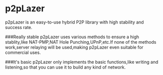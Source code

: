 p2pLazer
========

p2pLazer is an easy-to-use hybrid P2P library with high stability and success rate.

###Really stable
p2pLazer uses various methods to ensure a high stablity,like NAT-PMP,NAT Hole Punching,UPnP,etc.If none of the methods work,server relaying will be used,making p2pLazer even suitable for commercial uses.

###It's basic
p2pLazer only implements the basic functions,like writing and listening,so that you can use it to build any kind of network.
